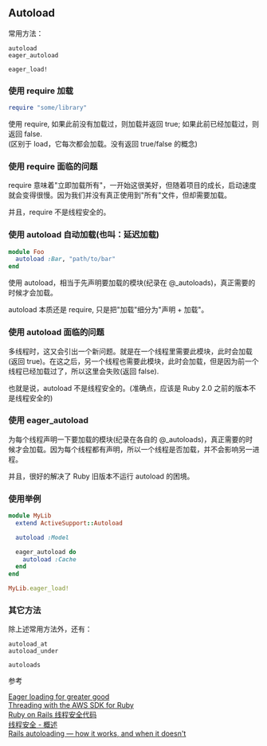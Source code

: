 ## Autoload

常用方法：

```
autoload
eager_autoload

eager_load!
```

### 使用 require 加载

```ruby
require "some/library"
```

使用 require, 如果此前没有加载过，则加载并返回 true; 如果此前已经加载过，则返回 false.<br>
(区别于 load，它每次都会加载。没有返回 true/false 的概念)

### 使用 require 面临的问题

require 意味着"立即加载所有"，一开始这很美好，但随着项目的成长，启动速度就会变得很慢。因为我们并没有真正使用到"所有"文件，但却需要加载。

并且，require 不是线程安全的。

### 使用 autoload 自动加载(也叫：延迟加载)

```ruby
module Foo
  autoload :Bar, "path/to/bar"
end
```

使用 autoload，相当于先声明要加载的模块(纪录在 @_autoloads)，真正需要的时候才会加载。

autoload 本质还是 require, 只是把"加载"细分为"声明 + 加载"。

### 使用 autoload 面临的问题

多线程时，这又会引出一个新问题。就是在一个线程里需要此模块，此时会加载(返回 true)。在这之后，另一个线程也需要此模块，此时会加载，但是因为前一个线程已经加载过了，所以这里会失败(返回 false).

也就是说，autoload 不是线程安全的。(准确点，应该是 Ruby 2.0 之前的版本不是线程安全的)

### 使用 eager_autoload

为每个线程声明一下要加载的模块(纪录在各自的 @_autoloads)，真正需要的时候才会加载。因为每个线程都有声明，所以一个线程是否加载，并不会影响另一进程。

并且，很好的解决了 Ruby 旧版本不运行 autoload 的困境。

### 使用举例

```ruby
module MyLib
  extend ActiveSupport::Autoload

  autoload :Model

  eager_autoload do
    autoload :Cache
  end
end
```

```ruby
MyLib.eager_load!
```

### 其它方法

除上述常用方法外，还有：

```
autoload_at
autoload_under

autoloads
```

参考

[Eager loading for greater good](http://blog.plataformatec.com.br/2012/08/eager-loading-for-greater-good/)<br>
[Threading with the AWS SDK for Ruby](http://ruby.awsblog.com/blog/tag/autoload)<br>
[Ruby on Rails 线程安全代码](http://ruby-china.org/topics/10932)<br>
[线程安全 - 概述](http://baike.baidu.com/view/1298606.htm#1)  
[Rails autoloading — how it works, and when it doesn't](http://urbanautomaton.com/blog/2013/08/27/rails-autoloading-hell/)
